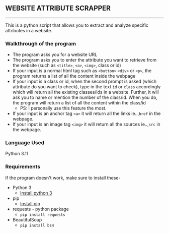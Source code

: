 ## WEBSITE ATTRIBUTE SCRAPPER
- - -
This is a python script that allows you to extract and analyze specific attributes in a website.
### Walkthrough of the program
* The program asks you for a website URL
* The program asks you to enter the attribute you want to retrieve from the website (such as `<title>`, `<a>`, `<img>`, class or id)
* If your input is a normal html tag such as `<button>` `<div>` or `<p>`, the program returns a list of all the content inside the webpage
* If your input is a class or id, when the second prompt is asked (which attribute do you want to check), type in the text `id` or `class` accordingly which will return all the existing classes/ids in a website. Further, it will ask you to name or mention the number of the class/id. When you do, the program will return a list of all the content within the class/id
  * PS: I personally use this feature the most.
* If your input is an anchor tag `<a>` it will return all the links ie..,`href` in the webpage.
* If your input is an image tag `<img>` it will return all the sources ie..,`src` in the webpage.

### Language Used
Python 3.11

### Requirements
If the program doesn't work, make sure to install these-
* Python 3
  * [Install python 3](https://www.python.org/downloads/)
* pip
  * [Install pip](https://pip.pypa.io/en/stable/installation/)
* requests - python package
  * ``pip install requests``
* BeautifulSoup
  * ``pip install bs4``